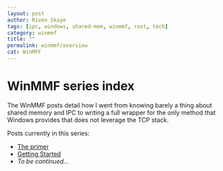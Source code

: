 ```yaml
---
layout: post
author: Riven Skaye
tags: [ipc, windows, shared-mem, winmmf, rust, tech]
category: winmmf
title: ""
permalink: winmmf/overview
cat: WinMFF
---
```

# WinMMF series index

The WinMMF posts detail how I went from knowing barely a thing about shared memory and IPC to writing a full wrapper
for the only method that Windows provides that does not leverage the TCP stack.

Posts currently in this series:

- [The primer](./mmf-primer)
- [Getting Started](./mmf-getting-started)
- _To be continued..._
